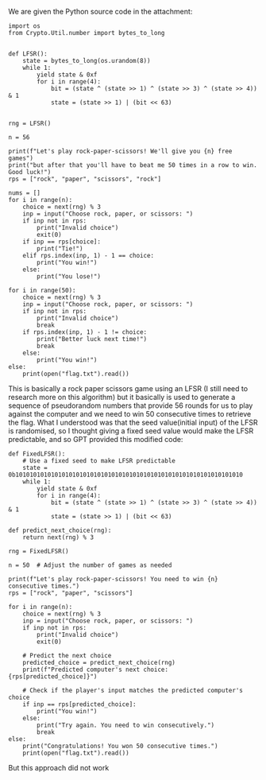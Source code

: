 We are given the Python source code in the attachment:
```
import os
from Crypto.Util.number import bytes_to_long


def LFSR():
    state = bytes_to_long(os.urandom(8))
    while 1:
        yield state & 0xf
        for i in range(4):
            bit = (state ^ (state >> 1) ^ (state >> 3) ^ (state >> 4)) & 1  
            state = (state >> 1) | (bit << 63)


rng = LFSR()

n = 56

print(f"Let's play rock-paper-scissors! We'll give you {n} free games")
print("but after that you'll have to beat me 50 times in a row to win. Good luck!")
rps = ["rock", "paper", "scissors", "rock"]

nums = []
for i in range(n):
    choice = next(rng) % 3
    inp = input("Choose rock, paper, or scissors: ")
    if inp not in rps:
        print("Invalid choice")
        exit(0)
    if inp == rps[choice]:
        print("Tie!")
    elif rps.index(inp, 1) - 1 == choice:
        print("You win!")
    else:
        print("You lose!")

for i in range(50):
    choice = next(rng) % 3
    inp = input("Choose rock, paper, or scissors: ")
    if inp not in rps:
        print("Invalid choice")
        break
    if rps.index(inp, 1) - 1 != choice:
        print("Better luck next time!")
        break
    else:
        print("You win!")
else:
    print(open("flag.txt").read())
```
This is basically a rock paper scissors game using an LFSR (I still need to research more on this algorithm) but it basically is used to generate a sequence of pseudorandom numbers that provide 56 rounds for us to play against the computer and we need to win 50 consecutive times to retrieve the flag.
What I understood was that the seed value(initial input) of the LFSR is randomised, so I thought giving a fixed seed value would make the LFSR predictable, and so GPT provided this modified code:
```
def FixedLFSR():
    # Use a fixed seed to make LFSR predictable
    state = 0b1010101010101010101010101010101010101010101010101010101010101010
    while 1:
        yield state & 0xf
        for i in range(4):
            bit = (state ^ (state >> 1) ^ (state >> 3) ^ (state >> 4)) & 1
            state = (state >> 1) | (bit << 63)

def predict_next_choice(rng):
    return next(rng) % 3

rng = FixedLFSR()

n = 50  # Adjust the number of games as needed

print(f"Let's play rock-paper-scissors! You need to win {n} consecutive times.")
rps = ["rock", "paper", "scissors"]

for i in range(n):
    choice = next(rng) % 3
    inp = input("Choose rock, paper, or scissors: ")
    if inp not in rps:
        print("Invalid choice")
        exit(0)
    
    # Predict the next choice
    predicted_choice = predict_next_choice(rng)
    print(f"Predicted computer's next choice: {rps[predicted_choice]}")

    # Check if the player's input matches the predicted computer's choice
    if inp == rps[predicted_choice]:
        print("You win!")
    else:
        print("Try again. You need to win consecutively.")
        break
else:
    print("Congratulations! You won 50 consecutive times.")
    print(open("flag.txt").read())
```
But this approach did not work
